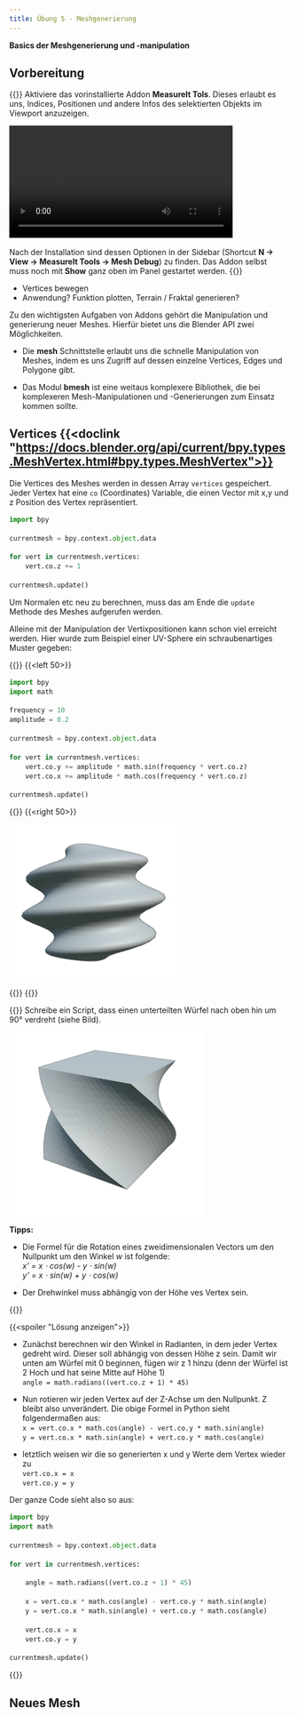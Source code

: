 ```yaml
---
title: Übung 5 - Meshgenerierung
---
```


**Basics der Meshgenerierung und -manipulation**

## Vorbereitung
{{<todo>}}
Aktiviere das vorinstallierte Addon **MeasureIt Tols**. Dieses erlaubt es uns, Indices, Positionen und andere Infos des selektierten Objekts im Viewport anzuzeigen.

<video src="./img/measureit.mp4" autoplay loop style="width: 80%;"></video>

Nach der Installation sind dessen Optionen in der Sidebar (Shortcut **N →  View → MeasureIt Tools → Mesh Debug**) zu finden. Das Addon selbst muss noch mit **Show** ganz oben im Panel gestartet werden.
{{</todo>}}

- Vertices bewegen
- Anwendung? Funktion plotten, Terrain / Fraktal generieren?

Zu den wichtigsten Aufgaben von Addons gehört die Manipulation und generierung neuer Meshes. Hierfür bietet uns die Blender API zwei Möglichkeiten. 

- Die **mesh** Schnittstelle erlaubt uns die schnelle Manipulation von Meshes, indem es uns Zugriff auf dessen einzelne Vertices, Edges und Polygone gibt. 

- Das Modul **bmesh** ist eine weitaus komplexere Bibliothek, die bei komplexeren Mesh-Manipulationen und -Generierungen zum Einsatz kommen sollte.



## Vertices {{<doclink "https://docs.blender.org/api/current/bpy.types.MeshVertex.html#bpy.types.MeshVertex">}}

Die Vertices  des Meshes werden in dessen Array `vertices` gespeichert. Jeder Vertex hat eine `co` (Coordinates) Variable, die einen Vector mit x,y und z Position des Vertex repräsentiert.

```python
import bpy

currentmesh = bpy.context.object.data

for vert in currentmesh.vertices:
    vert.co.z += 1

currentmesh.update()
```

Um Normalen etc neu zu berechnen, muss das am Ende die `update` Methode des Meshes aufgerufen werden.

Alleine mit der Manipulation der Vertixpositionen kann schon viel erreicht werden. Hier wurde zum Beispiel einer UV-Sphere ein schraubenartiges Muster gegeben:

{{<twoculumn>}}
{{<left 50>}}

```python
import bpy
import math

frequency = 10
amplitude = 0.2

currentmesh = bpy.context.object.data

for vert in currentmesh.vertices:
    vert.co.y += amplitude * math.sin(frequency * vert.co.z)
    vert.co.x += amplitude * math.cos(frequency * vert.co.z)

currentmesh.update()
```
{{</left>}}
{{<right 50>}}

![screw](img/screw.png)

{{</right>}}
{{</twoculumn>}}

{{<todo>}}
Schreibe ein Script, dass einen unterteilten Würfel nach oben hin um 90° verdreht (siehe Bild).

![img](img/rotate.png)

**Tipps:** 

- Die Formel für die Rotation eines zweidimensionalen Vectors um den Nullpunkt um den Winkel *w* ist folgende:<br>
*x' = x ⋅ cos(w) - y ⋅ sin(w)<br>
y' = x ⋅ sin(w) + y ⋅ cos(w)*

- Der Drehwinkel muss abhängig von der Höhe ves Vertex sein.

{{</todo>}}

{{<spoiler "Lösung anzeigen">}}

- Zunächst berechnen wir den Winkel in Radianten, in dem jeder Vertex gedreht wird. Dieser soll abhängig von dessen Höhe z sein. Damit wir unten am Würfel mit 0 beginnen, fügen wir z 1 hinzu (denn der Würfel ist 2 Hoch und hat seine Mitte auf Höhe 1) <br>
`angle = math.radians((vert.co.z + 1) * 45)`

- Nun rotieren wir jeden Vertex auf der Z-Achse um den Nullpunkt. Z bleibt also unverändert. Die obige Formel in Python sieht folgendermaßen aus:<br>
`x = vert.co.x * math.cos(angle) - vert.co.y * math.sin(angle)`<br>
`y = vert.co.x * math.sin(angle) + vert.co.y * math.cos(angle)`

- letztlich weisen wir die so generierten x und y Werte dem Vertex wieder zu<br>
`vert.co.x = x`<br>
`vert.co.y = y`

Der ganze Code sieht also so aus:

```python
import bpy
import math

currentmesh = bpy.context.object.data

for vert in currentmesh.vertices:
    
    angle = math.radians((vert.co.z + 1) * 45)
    
    x = vert.co.x * math.cos(angle) - vert.co.y * math.sin(angle)
    y = vert.co.x * math.sin(angle) + vert.co.y * math.cos(angle)
    
    vert.co.x = x
    vert.co.y = y

currentmesh.update()
```
{{</spoiler>}}


## Neues Mesh

